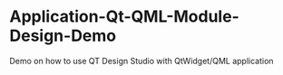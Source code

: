 # Application-Qt-QML-Module-Design-Demo
Demo on how to use QT Design Studio with QtWidget/QML application
